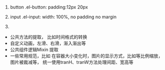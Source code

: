 #

1. button  .el-button: padding:12px 20px

2. input .el-input: width: 100%, no padding no margin

3. 



- 公共方法的提取， 比如时间格式的转换
- 自定义动画，左滑、右滑，渐入渐出等
- 公共组件逻辑Mixin 提取
- 一些常用规范，比如 在容器大小变化时，图片的显示方式，比如等比例缩放，图片被裁减等， 统一使用tranH、tranW方法处理间距、宽高等